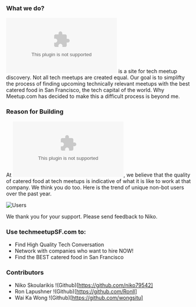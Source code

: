 ### What we do?

![TechMeetupSF](www.techmeetupsf.com) is a site for tech meetup discovery.  Not all tech meetups are created equal.  Our goal is to simplifty the process of finding upcoming technically relevant meetups with the best catered food in San Francisco, the tech capital of the world.  Why Meetup.com has decided to make this a difficult process is beyond me.  

### Reason for Building 

At ![TechMeetupSF](www.techmeetupsf.com), we believe that the quality of catered food at tech meetups is indicative of what it is like to work at that company.  We think you do too.  Here is the trend of unique non-bot users over the past year.

![Users](https://res.cloudinary.com/dlpclqzwk/image/upload/v1541366472/Selection_007_ztiql3.png) 

We thank you for your support.  Please send feedback to Niko.

### Use techmeetupSF.com to:

+ Find High Quality Tech Conversation
+ Network with companies who want to hire NOW!
+ Find the BEST catered food in San Francisco

### Contributors 

- Niko Skoularikis !(Github)[https://github.com/niko79542]
- Ron Lapushner !(Github)[https://github.com/Ronll]
- Wai Ka Wong !(Github)[https://github.com/wongsitu]
